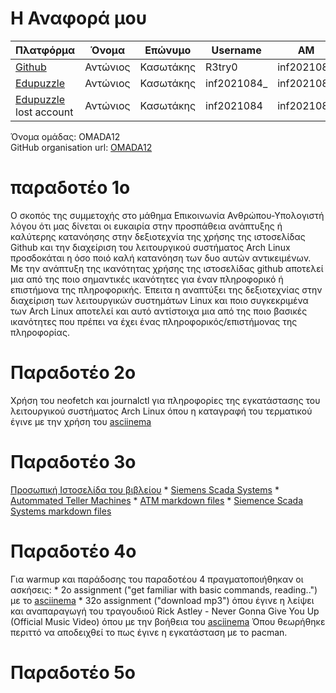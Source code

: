 # Η Αναφορά μου
| Πλατφόρμα | Όνομα | Επώνυμο | Username | AM | Email |
| --- | --- | --- | --- | --- | --- |
| [Github](https://github.com/R3try0) | Αντώνιος | Κασωτάκης | R3try0 | inf2021084 | inf2021084@ionio.gr |
| [Edupuzzle](https://edpuzzle.com/classes/63398b5f9fadbe4119d673a5) | Αντώνιος | Κασωτάκης |  inf2021084_ | inf2021084 | inf2021084@ionio.gr |
| [Edupuzzle](https://edpuzzle.com) lost account | Αντώνιος | Κασωτάκης | inf2021084 | inf2021084 | inf2021084 | inf2021084@ionio.gr |

Όνομα ομάδας: OMADA12 <br>
GitHub organisation url: [OMADA12](https://github.com/OMADA12)
# παραδοτέο 1ο

Ο σκοπός της συμμετοχής στο μάθημα Επικοινωνία Ανθρώπου-Υπολογιστή λόγου ότι μας δίνεται οι ευκαιρία στην προσπάθεια ανάπτυξης ή καλύτερης κατανόησης στην δεξιοτεχνία της χρήσης της ιστοσελίδας Github και την διαχείριση του λειτουργικού συστήματος Arch Linux προσδοκάται η όσο ποιό καλή κατανόηση των δυο αυτών αντικειμένων. Με την ανάπτυξη της ικανότητας χρήσης της ιστοσελίδας github αποτελεί μια από της ποιο σημαντικές ικανότητες για έναν πληροφορικό ή επιστήμονα της πληροφορικής. Έπειτα η αναπτύξει της δεξιοτεχνίας στην διαχείριση των λειτουργικών συστημάτων Linux και ποιο συγκεκριμένα των Arch Linux αποτελεί και αυτό αντίστοιχα μια από της ποιο βασικές ικανότητες που πρέπει να έχει ένας πληροφορικός/επιστήμονας της πληροφορίας.

# Παραδοτέο 2ο

Χρήση του neofetch και journalctl για πληροφορίες της εγκατάστασης του λειτουργικού συστήματος Arch Linux όπου η καταγραφή του τερματικού έγινε με την χρήση του [asciinema](https://asciinema.org/a/548800)

# Παραδοτέο 3ο
[Προσωπική Ιστοσελίδα του βιβλείου](https://vermillion-inf.netlify.app/)
    * [Siemens Scada Systems](https://omada12.netlify.app//gallery/siemens_scada/)
    * [Autommated Teller Machines](https://vermillion-inf.netlify.app/gallery/atm/)
    * [ATM markdown files](https://github.com/R3try0/_gallery/blob/master/atm.md)
    * [Siemence Scada Systems markdown files](https://github.com/R3try0/_gallery/blob/master/siemens_scada.md)

# Παραδοτέο 4ο
Για warmup και παράδοσης του παραδοτέου 4 πραγματοποιήθηκαν οι ασκήσεις:
    * 2ο assignment ("get familiar with basic commands, reading..") με το [asciinema](https://asciinema.org/a/548793)
    * 32o assignment ("download mp3") όπου έγινε η λείψει και αναπαραγωγή του τραγουδιού  Rick Astley - Never Gonna Give You Up (Official Music Video) όπου με την βοήθεια του [asciinema](https://asciinema.org/a/548798)
Όπου θεωρήθηκε περιττό να αποδειχθεί το πως έγινε η εγκατάσταση με το pacman.

# Παραδοτέο 5ο
